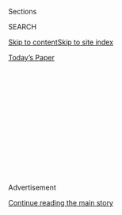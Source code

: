 <div id="app">

<div>

<div>

<div>

<div class="NYTAppHideMasthead css-1q2w90k e1suatyy0">

<div class="section css-ui9rw0 e1suatyy2">

<div class="css-eph4ug er09x8g0">

<div class="css-6n7j50">

</div>

<span class="css-1dv1kvn">Sections</span>

<div class="css-10488qs">

<span class="css-1dv1kvn">SEARCH</span>

</div>

[Skip to content](#site-content)[Skip to site index](#site-index)

</div>

<div class="css-10698na e1huz5gh0">

</div>

</div>

<div id="masthead-bar-one" class="section hasLinks css-15hmgas e1csuq9d3">

<div class="css-uqyvli e1csuq9d0">

</div>

<div class="css-1uqjmks e1csuq9d1">

</div>

<div class="css-9e9ivx">

[](https://myaccount.nytimes.com/auth/login?response_type=cookie&client_id=vi)

</div>

<div class="css-1bvtpon e1csuq9d2">

[Today’s Paper](https://www.nytimes.com/section/todayspaper)

</div>

</div>

</div>

</div>

<div data-aria-hidden="false">

<div id="site-content" role="main">

<div>

<div class="css-1aor85t" style="opacity:0.000000001;z-index:-1;visibility:hidden">

<div class="css-1hqnpie">

<div class="css-epjblv">

<span class="css-17xtcya">[Opinion](/section/opinion)</span><span class="css-x15j1o">|</span><span class="css-fwqvlz">Sex
Does Not Mean Gender. Equating Them Erases Trans Lives.</span>

</div>

<div class="css-k008qs">

<div class="css-1iwv8en">

<span class="css-18z7m18"></span>

<div>

</div>

</div>

<span class="css-1n6z4y">https://nyti.ms/2B0Nddg</span>

<div class="css-1705lsu">

<div class="css-4xjgmj">

<div class="css-4skfbu" role="toolbar" data-aria-label="Social Media Share buttons, Save button, and Comments Panel with current comment count" data-testid="share-tools">

  - 
  - 
  - 
  - 
    
    <div class="css-6n7j50">
    
    </div>

  - 

</div>

</div>

</div>

</div>

</div>

</div>

<div id="NYT_TOP_BANNER_REGION" class="css-13pd83m">

</div>

<div id="top-wrapper" class="css-1sy8kpn">

<div id="top-slug" class="css-l9onyx">

Advertisement

</div>

[Continue reading the main story](#after-top)

<div class="ad top-wrapper" style="text-align:center;height:100%;display:block;min-height:250px">

<div id="top" class="place-ad" data-position="top" data-size-key="top">

</div>

</div>

<div id="after-top">

</div>

</div>

<div>

<div class="css-v5btjw etb61u70">

<div class="css-v05ibm etb61u71">

[Opinion](/section/opinion)

</div>

</div>

<div id="sponsor-wrapper" class="css-1hyfx7x">

<div id="sponsor-slug" class="css-19vbshk">

Supported by

</div>

[Continue reading the main story](#after-sponsor)

<div id="sponsor" class="ad sponsor-wrapper" style="text-align:center;height:100%;display:block">

</div>

<div id="after-sponsor">

</div>

</div>

<div class="css-186x18t">

</div>

<div class="css-1vkm6nb ehdk2mb0">

# Sex Does Not Mean Gender. Equating Them Erases Trans Lives.

</div>

Embracing the experiences of trans people means leaving old vocabularies
behind.

<div class="css-18e8msd">

<div class="css-vp77d3 epjyd6m0">

<div class="css-1baulvz">

By <span class="css-1baulvz last-byline" itemprop="name">Devin Michelle
Bunten</span>

<div class="css-8atqhb">

Ms. Bunten teaches urban planning at M.I.T.

</div>

</div>

</div>

  - June 23, 2020

  - 
    
    <div class="css-4xjgmj">
    
    <div class="css-d8bdto" role="toolbar" data-aria-label="Social Media Share buttons, Save button, and Comments Panel with current comment count" data-testid="share-tools">
    
      - 
      - 
      - 
      - 
        
        <div class="css-6n7j50">
        
        </div>
    
      - 
    
    </div>
    
    </div>

</div>

<div class="css-79elbk" data-testid="photoviewer-wrapper">

<div class="css-z3e15g" data-testid="photoviewer-wrapper-hidden">

</div>

<div class="css-1a48zt4 ehw59r15" data-testid="photoviewer-children">

![<span class="css-16f3y1r e13ogyst0" data-aria-hidden="true">Aimee
Stephens, seated, listened to a news conference in October after
arguments in her Supreme Court case about employment discrimination
against transgender and gay
people.</span><span class="css-cnj6d5 e1z0qqy90" itemprop="copyrightHolder"><span class="css-1ly73wi e1tej78p0">Credit...</span><span><span>Susan
Walsh/Associated
Press</span></span></span>](https://static01.nyt.com/images/2020/06/26/opinion/23bunten1/merlin_162381234_2e047a48-1cb9-417e-b698-2fda980db093-articleLarge.jpg?quality=75&auto=webp&disable=upscale)

</div>

</div>

</div>

<div class="section meteredContent css-1r7ky0e" name="articleBody" itemprop="articleBody">

<div class="css-1fanzo5 StoryBodyCompanionColumn">

<div class="css-53u6y8">

Men menstruate. Some have even given birth. Women with penises and
prominent larynxes walk the streets and use the ladies’ restroom.
Nonbinary people wear binders and use they/them pronouns. It’s 2020.

The Trump administration would like to turn back the clock. This month,
the administration [finalized a
rule](https://www.nytimes.com/2020/06/12/us/politics/trump-transgender-rights.html)
that would erase nondiscrimination protections for trans people in the
provision of health care. The administration’s mode of attack is
linguistic. Trans people live in the space between “gender” and “sex,”
and the new rule aims to erase us by conflating the concepts.

A full embrace of this new trans reality will mean leaving behind old
vocabularies. Some changes are simple: We can speak of trans mothers and
brothers and siblings as easily as of any other family member. Others
are more contested. “They” as a singular pronoun is not without its
detractors, [Shakespeare
aside](http://itre.cis.upenn.edu/~myl/languagelog/archives/002748.html).
And some words will need to be reconfigured entirely. The “feminine **
products” aisle offers tampons and pads and diva cups — tools for
managing the biological function of menstruation. Again, some men
menstruate. So why not simply call these menstrual products?

“Sex” is a biological framework, a panoply of possibility on its own.
“Sex” needs precise words like “male” and “female” and “intersex” to
describe the origins, components and functions of bodies. But we can’t
maintain this precision if we use words about sex ** to describe gender
** — the social and political roles and possibilities we take on as
women, as men, [as something
else](https://www.nytimes.com/interactive/2018/11/16/magazine/tech-design-instagram-gender.html?action=click&module=RelatedCoverage&pgtype=Article&region=Footer)
or [none of the
above](https://www.nytimes.com/2019/06/04/magazine/gender-nonbinary.html).

</div>

</div>

<div class="css-1fanzo5 StoryBodyCompanionColumn">

<div class="css-53u6y8">

That is to say: Stop using “male” and “female” to refer to men and
women. In fact, stop using sex-based words to refer to people at all.
They’re words for bodies, not for people with hearts and souls and
minds.

Anti-trans revanchists have centered their battles in wordplay — if you
can call it that. J.K. Rowling, in a [recent
tweet](https://twitter.com/jk_rowling/status/1269382518362509313), noted
that “people who menstruate” were once referred to as “Wumben? Wimpund?
Woomud?” (She meant “women.” There’s that wordplay.)

She also argued, “[If sex isn’t
real,](https://twitter.com/jk_rowling/status/1269389298664701952) the
lived reality of women globally is erased” and “erasing the concept of
sex removes the ability of many to meaningfully discuss their lives.”
Ms. Rowling’s linguistic wizardry cloaks her political goal, to assign
gender purely by sex, and therefore relegate trans-ness to a closet
[under the
stairs](https://harrypotter.fandom.com/wiki/Cupboard_Under_the_Stairs).

It should be noted that trans people do not generally believe sex is not
real; indeed, discomfort with the sex of our bodies is a frequent
challenge for trans people. Ms. Rowling knows this, since she knows what
the word “trans” means. Words hold power, and it’s no surprise that
pushback to a rising trans presence has come in the form of definitional
conservatism.

But the battle extends beyond language, and Ms. Rowling’s semantic
battle has been taken to new theaters by the Trump administration. From
our
[schools](https://www.nytimes.com/2018/10/21/us/politics/transgender-trump-administration-sex-definition.html)
to our
[hospitals](https://www.nytimes.com/2020/06/12/us/politics/trump-transgender-rights.html)
to [the federal work
force](https://www.nytimes.com/2019/12/06/us/politics/trump-transgender-rights.html),
the administration has pursued new rules that define trans people out of
existence. This is an attack on trans lives. As with Ms. Rowling, the
language of the proposed rules is the language of bodies: the social
roles of “man” and “woman” are the only two available, and we are all
assigned one at birth according to our bodies. (Intersex individuals
will note that false binaries are not limited to social roles.)

</div>

</div>

<div class="css-1fanzo5 StoryBodyCompanionColumn">

<div class="css-53u6y8">

Last week, the judiciary offered trans people some relief. The [Supreme
Court
ruled](https://www.supremecourt.gov/opinions/19pdf/17-1618_hfci.pdf),
“An employer who fires an individual merely for being gay or
transgender violates Title VII,” which prohibits employers from
discriminating based on sex. Aimee Stephens, a trans woman and a
plaintiff in the case, was fired after notifying her employer she would
be transitioning. As the court argued, she was fired because of her sex.
**** The logic is impeccable. The only difference between a trans woman
and a cisgender woman is the sex assigned to her at birth: Firing a
trans woman but keeping a cis woman *must* be discrimination based on
sex, which is illegal.

In finding for Aimee Stephens, the Supreme Court reinforced the
centrality of bodies to the word “sex,” while undermining the
patriarchal belief that our bodies should determine our gender.
Unfortunately, the protections depend on the language of the 1964 Civil
Rights Act and remain as limited as the imaginations of its authors.
While male and female people are protected classes, nonbinary or
genderqueer people may not have enforceable rights — say, to a
gender-neutral bathroom — under the act.

Clarity in language provides social and linguistic accommodation for
those of us traditionally denied both. The battle for civil rights *is*
the battle over words. Denying trans people passports because our gender
doesn’t match the sex assigned to us at birth limits freedom of
movement. For trans immigrants and [asylum
seekers](https://www.hrc.org/blog/the-precarious-position-of-transgender-immigrants-and-asylum-seekers),
this restricts access to families abroad. Denying trans people access to
bathrooms on the basis of sex denies us access to public spaces. (Can
you imagine spending a day at school or work without using the bathroom?
If you can’t pee, you don’t have access.)

When you use words like “male” as shorthand for those privileged by the
patriarchy, you leave trans women uncertain whether you have our backs
or — like the Trump administration and J.K. Rowling — you are trying to
write us out of existence. It’s impossible to dismantle the patriarchy
while wearing a “pussy hat.”

The anti-trans clique would pursue legal restrictions where nature has
concocted something more anarchic. But we are already here, being trans,
at your job, on your block, in your bathroom. And we deserve no less.
Rooting our social possibilities in our bodies is an abandonment of our
humanity in favor of mere anatomy.

Devin Michelle Bunten ([@devin\_mb](https://twitter.com/devin_mb)) is a
writer and an assistant professor of urban economics and housing at
M.I.T.

*The Times is committed to publishing* [*a diversity of
letters*](https://www.nytimes.com/2019/01/31/opinion/letters/letters-to-editor-new-york-times-women.html)
*to the editor. We’d like to hear what you think about this or any of
our articles. Here are some*
[*tips*](https://help.nytimes.com/hc/en-us/articles/115014925288-How-to-submit-a-letter-to-the-editor)*.
And here’s our email:*
[*letters@nytimes.com*](mailto:letters@nytimes.com)*.*

*Follow The New York Times Opinion section on*
[*Facebook*](https://www.facebook.com/nytopinion)*,* [*Twitter
(@NYTopinion)*](http://twitter.com/NYTOpinion) *and*
[*Instagram*](https://www.instagram.com/nytopinion/)*.*

</div>

</div>

</div>

<div>

</div>

<div>

</div>

<div>

</div>

<div>

<div id="bottom-wrapper" class="css-1ede5it">

<div id="bottom-slug" class="css-l9onyx">

Advertisement

</div>

[Continue reading the main story](#after-bottom)

<div id="bottom" class="ad bottom-wrapper" style="text-align:center;height:100%;display:block;min-height:90px">

</div>

<div id="after-bottom">

</div>

</div>

</div>

</div>

</div>

## Site Index

<div>

</div>

## Site Information Navigation

  - [© <span>2020</span> <span>The New York Times
    Company</span>](https://help.nytimes.com/hc/en-us/articles/115014792127-Copyright-notice)

<!-- end list -->

  - [NYTCo](https://www.nytco.com/)
  - [Contact
    Us](https://help.nytimes.com/hc/en-us/articles/115015385887-Contact-Us)
  - [Work with us](https://www.nytco.com/careers/)
  - [Advertise](https://nytmediakit.com/)
  - [T Brand Studio](http://www.tbrandstudio.com/)
  - [Your Ad
    Choices](https://www.nytimes.com/privacy/cookie-policy#how-do-i-manage-trackers)
  - [Privacy](https://www.nytimes.com/privacy)
  - [Terms of
    Service](https://help.nytimes.com/hc/en-us/articles/115014893428-Terms-of-service)
  - [Terms of
    Sale](https://help.nytimes.com/hc/en-us/articles/115014893968-Terms-of-sale)
  - [Site Map](https://spiderbites.nytimes.com)
  - [Help](https://help.nytimes.com/hc/en-us)
  - [Subscriptions](https://www.nytimes.com/subscription?campaignId=37WXW)

</div>

</div>

</div>

</div>
